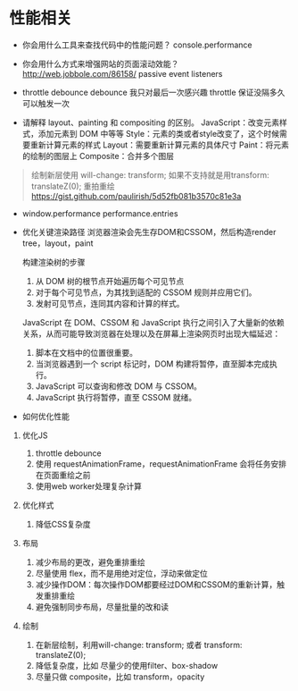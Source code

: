 # 性能相关

* 你会用什么工具来查找代码中的性能问题？
console.performance 

* 你会用什么方式来增强网站的页面滚动效能？
http://web.jobbole.com/86158/
passive event listeners

* throttle debounce
	debounce 我只对最后一次感兴趣
	throttle 保证没隔多久可以触发一次

* 请解释 layout、painting 和 compositing 的区别。
JavaScript：改变元素样式，添加元素到 DOM 中等等
Style：元素的类或者style改变了，这个时候需要重新计算元素的样式
Layout：需要重新计算元素的具体尺寸
Paint：将元素的绘制的图层上
Composite：合并多个图层
> 绘制新层使用  will-change: transform; 如果不支持就是用transform: translateZ(0);
重拍重绘
https://gist.github.com/paulirish/5d52fb081b3570c81e3a


* window.performance
	performance.entries

* 优化关键渲染路径
	浏览器渲染会先生存DOM和CSSOM，然后构造render tree，layout，paint
	
	构建渲染树的步骤
	1. 从 DOM 树的根节点开始遍历每个可见节点
	2. 对于每个可见节点，为其找到适配的 CSSOM 规则并应用它们。
	3. 发射可见节点，连同其内容和计算的样式。
	
	JavaScript 在 DOM、CSSOM 和 JavaScript 执行之间引入了大量新的依赖关系，从而可能导致浏览器在处理以及在屏幕上渲染网页时出现大幅延迟：
	
	1. 脚本在文档中的位置很重要。
	2. 当浏览器遇到一个 script 标记时，DOM 构建将暂停，直至脚本完成执行。
	3. JavaScript 可以查询和修改 DOM 与 CSSOM。
	4. JavaScript 执行将暂停，直至 CSSOM 就绪。

* 如何优化性能

1. 优化JS
	1. throttle debounce
	2. 使用 requestAnimationFrame，requestAnimationFrame 会将任务安排在页面重绘之前
	3. 使用web worker处理复杂计算

2. 优化样式
	1. 降低CSS复杂度
	
3. 布局
	1. 减少布局的更改，避免重排重绘
	2. 尽量使用 flex，而不是用绝对定位，浮动来做定位
	3. 减少操作DOM：每次操作DOM都要经过DOM和CSSOM的重新计算，触发重排重绘
	4. 避免强制同步布局，尽量批量的改和读

4. 绘制
	1. 在新层绘制，利用will-change: transform; 或者 transform: translateZ(0);
	2. 降低复杂度，比如 尽量少的使用filter、box-shadow
	3. 尽量只做 composite，比如 transform，opacity

